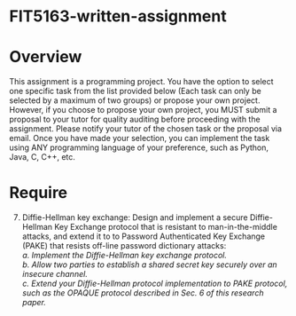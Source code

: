 # FIT5163-written-assignment
# Overview
This assignment is a programming project. You have the option to select one specific task from the list provided below (Each task can only be selected by a maximum of two groups)
or propose your own project. However, if you choose to propose your own project, you MUST submit a proposal to your tutor for quality auditing before proceeding with the
assignment. Please notify your tutor of the chosen task or the proposal via email. Once you have made your selection, you can implement the task using ANY programming language of
your preference, such as Python, Java, C, C++, etc.

# Require
7. Diffie-Hellman key exchange: Design and implement a secure Diffie-Hellman Key Exchange protocol that is resistant to man-in-the-middle attacks, and extend it to to Password Authenticated Key Exchange (PAKE) that resists off-line password dictionary attacks:  
*a. Implement the Diffie-Hellman key exchange protocol.*  
*b. Allow two parties to establish a shared secret key securely over an insecure channel.*    
*c. Extend your Diffie-Hellman protocol implementation to PAKE protocol, such as the OPAQUE protocol described in Sec. 6 of this research paper.*  
